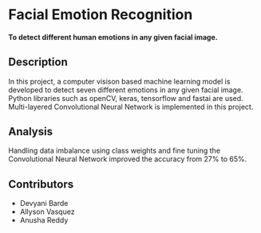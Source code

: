 # Facial Emotion Recognition

#### To detect different human emotions in any given facial image. 

## Description

In this project, a computer visison based machine learning model is developed to detect seven different emotions in any given facial image. Python libraries such as openCV, keras, tensorflow and fastai are used. Multi-layered Convolutional Neural Network is implemented in this project.

## Analysis 
Handling data imbalance using class weights and fine tuning the Convolutional Neural Network improved the accuracy from 27% to 65%.

## Contributors 
* Devyani Barde
* Allyson Vasquez
* Anusha Reddy
